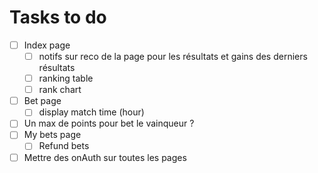 # Tasks to do

- [ ] Index page
  - [ ] notifs sur reco de la page pour les résultats et gains des derniers résultats
  - [ ] ranking table
  - [ ] rank chart
- [ ] Bet page
  - [ ] display match time (hour)
- [ ] Un max de points pour bet le vainqueur ?
- [ ] My bets page
  - [ ] Refund bets
- [ ] Mettre des onAuth sur toutes les pages
